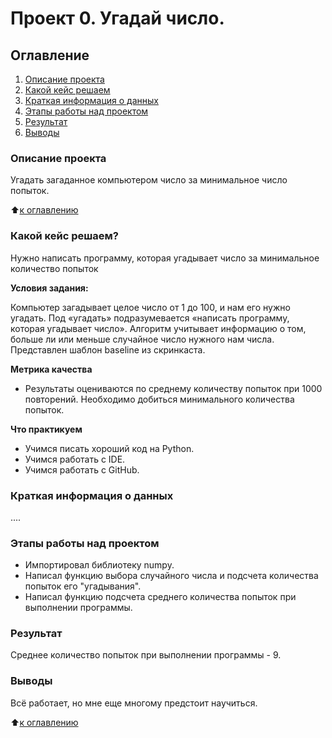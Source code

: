 # Проект 0. Угадай число.

## Оглавление
1. [Описание проекта](https://github.com/Zhmih88/Training/tree/main/project_01/README.md#Описание-проекта)
2. [Какой кейс решаем](https://github.com/Zhmih88/Training/tree/main/project_01/README.md#Какой-кейс-решаем)
3. [Краткая информация о данных](https://github.com/Zhmih88/Training/tree/main/project_01/README.md#ОКраткая-информация-о-данных)
4. [Этапы работы над проектом](https://github.com/Zhmih88/Training/tree/main/project_01/README.md#Этапы-работы-над-проектом)
5. [Результат](https://github.com/Zhmih88/Training/tree/main/project_01/README.md#Результат)
6. [Выводы](https://github.com/Zhmih88/Training/tree/main/project_01/README.md#Выводы)

### Описание проекта
Угадать загаданное компьютером число за минимальное число попыток.

:arrow_up:[к оглавлению](https://github.com/Zhmih88/Training/tree/main/project_01/README.md#Оглавление)


### Какой кейс решаем?
Нужно написать программу, которая угадывает число за минимальное количество попыток

**Условия задания:**

Компьютер загадывает целое число от 1 до 100, и нам его нужно угадать. Под «угадать» подразумевается «написать программу, которая угадывает число».
Алгоритм учитывает информацию о том, больше ли или меньше случайное число нужного нам числа.
Представлен шаблон baseline из скринкаста.


**Метрика качества**
- Результаты оцениваются по среднему количеству попыток при 1000 повторений. Необходимо добиться минимального количества попыток.

**Что практикуем**
- Учимся писать хороший код на Python.
- Учимся работать с IDE.
- Учимся работать с GitHub.

### Краткая информация о данных
....

### Этапы работы над проектом
+ Импортировал библиотеку numpy.
+ Написал функцию выбора случайного числа и подсчета количества попыток его "угадывания".
+ Написал функцию подсчета среднего количества попыток при выполнении программы.

### Результат
Среднее количество попыток при выполнении программы - 9.

### Выводы
Всё работает, но мне еще многому предстоит научиться.

:arrow_up:[к оглавлению](https://github.com/Zhmih88/Training/tree/main/project_01/README.md#Оглавление)